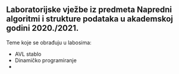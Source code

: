 Laboratorijske vježbe iz predmeta Napredni algoritmi i strukture podataka u akademskoj godini 2020./2021.
--

Teme koje se obrađuju u labosima:
  + AVL stablo
  + Dinamičko programiranje
  + 

